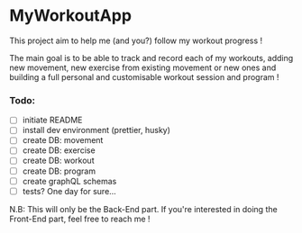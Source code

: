 # MyWorkoutApp

This project aim to help me (and you?) follow my workout progress !

The main goal is to be able to track and record each of my workouts, adding new movement, new exercise from 
existing movement or new ones and building a full personal and customisable workout session and program ! 

### Todo:
- [ ] initiate README
- [ ] install dev environment (prettier, husky)
- [ ] create DB: movement
- [ ] create DB: exercise
- [ ] create DB: workout
- [ ] create DB: program
- [ ] create graphQL schemas
- [ ] tests? One day for sure...

N.B: This will only be the Back-End part. If you're interested in doing the Front-End part, feel free to reach me !
